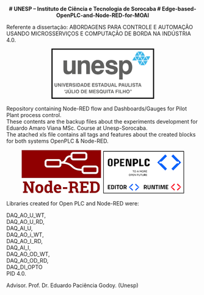 <p align="center">
<b>
# UNESP – Instituto de Ciência e Tecnologia de Sorocaba   
# Edge-based-OpenPLC-and-Node-RED-for-MOAI 
</b>   
</p>
Referente a dissertação: ABORDAGENS PARA CONTROLE E AUTOMAÇÃO USANDO MICROSSERVIÇOS E COMPUTAÇÃO DE BORDA NA INDÚSTRIA 4.0.

<p align="center">
 <img src="src/docs/Unesp-logo.png" />
</p>

Repository containing Node-RED flow and Dashboards/Gauges for Pilot Plant process control.   
These contents are the backup files about the experiments development for Eduardo Amaro Viana MSc. Course at Unesp-Sorocaba.   
The atached xls file contains all tags and features about the created blocks for both systems OpenPLC & Node-RED.   

<p align="center">
 <img src="src/docs/Node-RED-logo.png" />
 <img src="src/docs/OpenPLC-logo.png" />
</p>
  
Libraries created for Open PLC and Node-RED were:
      
DAQ_AO_U_WT,  
DAQ_AO_U_RD,   
DAQ_AI_U,   
DAQ_AO_i_WT,   
DAQ_AO_I_RD,   
DAQ_AI_I,   
DAQ_AO_OD_WT,   
DAQ_AO_OD_RD,   
DAQ_DI_OPTO  
PID 4.0.   

Advisor. Prof. Dr. Eduardo Paciência Godoy. (Unesp)